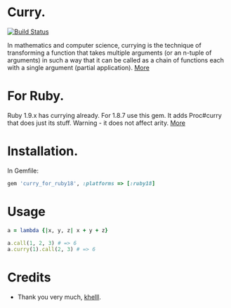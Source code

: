 # Curry.
[![Build Status](http://travis-ci.org/dmitriy-kiriyenko/curry_for_ruby18.png)](http://travis-ci.org/dmitriy-kiriyenko/curry_for_ruby18)

In mathematics and computer science, currying is the technique
of transforming a function that takes multiple arguments (or an n-tuple
of arguments) in such a way that it can be called as a chain of
functions each with a single argument (partial application).
[More](http://en.wikipedia.org/wiki/Currying)

# For Ruby.
Ruby 1.9.x has currying already. For 1.8.7 use this gem. It
adds Proc#curry that does just its stuff. Warning - it does not affect arity.
[More](http://www.khelll.com/blog/ruby/ruby-currying/)

# Installation.

In Gemfile:

```ruby
gem 'curry_for_ruby18', :platforms => [:ruby18]
```

# Usage

```ruby
a = lambda {|x, y, z| x + y + z}

a.call(1, 2, 3) # => 6
a.curry(1).call(2, 3) # => 6
```

# Credits

* Thank you very much, [khelll](http://www.khelll.com/blog/ruby/ruby-currying/).
